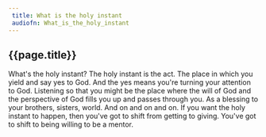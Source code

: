 ```yaml
---
 title: What is the holy instant
 audiofn: What_is_the_holy_instant
---
```


## {{page.title}}

What's the holy instant? The holy instant is the act. The place in which
you yield and say yes to God. And the yes means you're turning your
attention to God. Listening so that you might be the place where the
will of God and the perspective of God fills you up and passes through
you. As a blessing to your brothers, sisters, world. And on and on and
on. If you want the holy instant to happen, then you've got to shift
from getting to giving. You've got to shift to being willing to be a
mentor.

